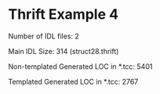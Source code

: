# Thrift Example 4

Number of IDL files: 2

Main IDL Size: 314 (struct28.thrift)

Non-templated Generated LOC in *.tcc: 5401

Templated Generated LOC in *.tcc: 2767
